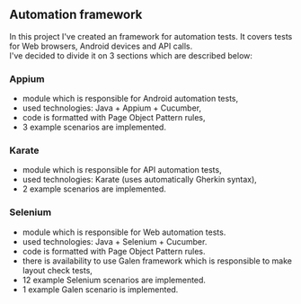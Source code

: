 ## Automation framework
In this project I've created an framework for automation tests. It covers tests for Web browsers, Android devices and API calls.<br> I've decided to divide it on 3 sections which are described below:

### Appium
- module which is responsible for Android automation tests,
- used technologies: Java + Appium + Cucumber,
- code is formatted with Page Object Pattern rules,
- 3 example scenarios are implemented.

### Karate
- module which is responsible for API automation tests,
- used technologies: Karate (uses automatically Gherkin syntax),
- 2 example scenarios are implemented.

### Selenium
- module which is responsible for Web automation tests.
- used technologies: Java + Selenium + Cucumber. 
- code is formatted with Page Object Pattern rules.
- there is availability to use Galen framework which is responsible to make layout check tests,
- 12 example Selenium scenarios are implemented.
- 1 example Galen scenario is implemented.
